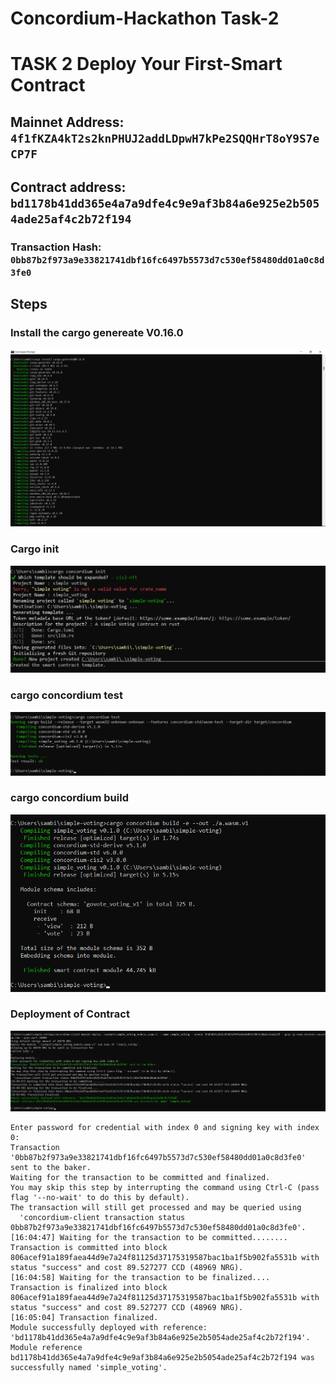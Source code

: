 # Concordium-Hackathon Task-2
# TASK 2 Deploy Your First-Smart Contract
## Mainnet Address: ```4f1fKZA4kT2s2knPHUJ2addLDpwH7kPe2SQQHrT8oY9S7eCP7F```
## Contract address: ```bd1178b41dd365e4a7a9dfe4c9e9af3b84a6e925e2b5054ade25af4c2b72f194```
### Transaction Hash: ```0bb87b2f973a9e33821741dbf16fc6497b5573d7c530ef58480dd01a0c8d3fe0```

## Steps
### Install the cargo genereate V0.16.0 
![1.png](1.png)
### Cargo init
![2.png](2.png)
### cargo concordium test
![4b.png](4b.png)
### cargo concordium build
![3.png](3.png)
### Deployment of Contract
![6.png](6.png)
```
Enter password for credential with index 0 and signing key with index 0:
Transaction '0bb87b2f973a9e33821741dbf16fc6497b5573d7c530ef58480dd01a0c8d3fe0' sent to the baker.
Waiting for the transaction to be committed and finalized.
You may skip this step by interrupting the command using Ctrl-C (pass flag '--no-wait' to do this by default).
The transaction will still get processed and may be queried using
  'concordium-client transaction status 0bb87b2f973a9e33821741dbf16fc6497b5573d7c530ef58480dd01a0c8d3fe0'.
[16:04:47] Waiting for the transaction to be committed........
Transaction is committed into block 806acef91a189faea44d9e7a24f81125d37175319587bac1ba1f5b902fa5531b with status "success" and cost 89.527277 CCD (48969 NRG).
[16:04:58] Waiting for the transaction to be finalized....
Transaction is finalized into block 806acef91a189faea44d9e7a24f81125d37175319587bac1ba1f5b902fa5531b with status "success" and cost 89.527277 CCD (48969 NRG).
[16:05:04] Transaction finalized.
Module successfully deployed with reference: 'bd1178b41dd365e4a7a9dfe4c9e9af3b84a6e925e2b5054ade25af4c2b72f194'.
Module reference bd1178b41dd365e4a7a9dfe4c9e9af3b84a6e925e2b5054ade25af4c2b72f194 was successfully named 'simple_voting'.
```
